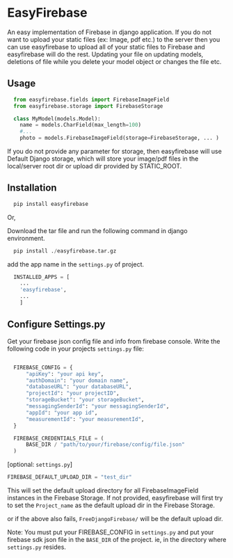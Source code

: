 # EasyFirebase

An easy implementation of Firebase in django application.
If you do not want to upload your static files (ex: Image, pdf etc.) to the server then you can use easyfirebase to upload all of your static files to Firebase and easyfirebase will do the rest. Updating your file on updating models, deletions of file while you delete your model object or changes the file etc.

## Usage

```python
  from easyfirebase.fields import FirebaseImageField
  from easyfirebase.storage import FirebaseStorage

  class MyModel(models.Model):
    name = models.CharField(max_length=100)
    #...
    photo = models.FirebaseImageField(storage=FirebaseStorage, ... )
```

If you do not provide any parameter for storage, then easyfirebase will use Default Django storage, which will store your image/pdf files in the local/server root dir or upload dir provided by STATIC_ROOT.


## Installation

```python
  pip install easyfirebase
```

Or,

Download the tar file and run the following command in django environment.

```python
  pip install ./easyfirebase.tar.gz
```

add the app name in the `settings.py` of project.

```python
  INSTALLED_APPS = [
    ...
    'easyfirebase',
    ...
    ]
```

## Configure Settings.py

Get your firebase json config file and info from firebase console. Write the following code in your projects `settings.py` file:

```python

  FIREBASE_CONFIG = {
      "apiKey": "your api key",
      "authDomain": "your domain name",
      "databaseURL": "your databaseURL",
      "projectId": "your projectID",
      "storageBucket": "your storageBucket",
      "messagingSenderId": "your messagingSenderId",
      "appId": "your app id",
      "measurementId": "your measurementId",
  }

  FIREBASE_CREDENTIALS_FILE = (
      BASE_DIR / "path/to/your/firebase/config/file.json"
  )
```

[optional: `settings.py`]

```python
FIREBASE_DEFAULT_UPLOAD_DIR = "test_dir"
```
This will set the default upload directory for all FirebaseImageField instances in the Firebase Storage. If not provided, easyfirebase will first try to set the `Project_name` as the default upload dir in the Firebase Storage.

or if the above also fails, `FreeDjangoFirebase/` will be the default upload dir.

Note: You must put your FIREBASE_CONFIG in `settings.py` and put your firebase sdk json file in the `BASE_DIR` of the project. ie, in the directory where `settings.py` resides.
